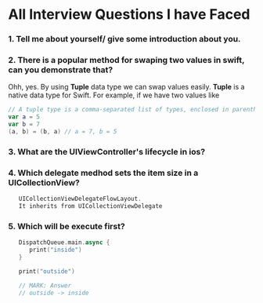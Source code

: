 # All Interview Questions I have Faced

### 1. Tell me about yourself/ give some introduction about you.
### 2. There is a popular method for swaping two values in swift, can you demonstrate that?
   Ohh, yes. By using **Tuple** data type we can swap values easily. **Tuple** is a native data type for Swift.
   For example, if we have two values like 
   ```swift
   // A tuple type is a comma-separated list of types, enclosed in parentheses.
   var a = 5
   var b = 7
   (a, b) = (b, a) // a = 7, b = 5
  ```
### 3. What are the UIViewController's lifecycle in ios?
### 4. Which delegate medhod sets the item size in a UICollectionView?
   ```swift
      UICollectionViewDelegateFlowLayout.
      It inherits from UICollectionViewDelegate
   ```
### 5. Which will be execute first?
   ```swift
      DispatchQueue.main.async {
         print("inside")
      }

      print("outside")

      // MARK: Answer
      // outside -> inside
   ```
